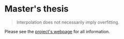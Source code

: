 # Master's thesis

> Interpolation does not necessarily imply overfitting.

Please see the [project's webpage](https://lucawellmeier.github.io/masterthesis) for all information.
